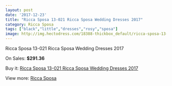 ```yaml
---
layout: post
date: '2017-12-23'
title: "Ricca Sposa 13-021 Ricca Sposa Wedding Dresses 2017"
category: Ricca Sposa
tags: ["black","little","dresses","rosy","sposa"]
image: http://img.hectodress.com/18388-thickbox_default/ricca-sposa-13-021-ricca-sposa-wedding-dresses-2013.jpg
---
```

Ricca Sposa 13-021 Ricca Sposa Wedding Dresses 2017

On Sales: **$291.36**
<a href="https://www.hectodress.com/ricca-sposa/8659-ricca-sposa-13-021-ricca-sposa-wedding-dresses-2013.html"><amp-img layout="responsive" width="600" height="600" src="//img.hectodress.com/18388-thickbox_default/ricca-sposa-13-021-ricca-sposa-wedding-dresses-2013.jpg" alt="Ricca Sposa 13-021 Ricca Sposa Wedding Dresses 2017 0" /></a>
<a href="https://www.hectodress.com/ricca-sposa/8659-ricca-sposa-13-021-ricca-sposa-wedding-dresses-2013.html"><amp-img layout="responsive" width="600" height="600" src="//img.hectodress.com/18390-thickbox_default/ricca-sposa-13-021-ricca-sposa-wedding-dresses-2013.jpg" alt="Ricca Sposa 13-021 Ricca Sposa Wedding Dresses 2017 1" /></a>
<a href="https://www.hectodress.com/ricca-sposa/8659-ricca-sposa-13-021-ricca-sposa-wedding-dresses-2013.html"><amp-img layout="responsive" width="600" height="600" src="//img.hectodress.com/18389-thickbox_default/ricca-sposa-13-021-ricca-sposa-wedding-dresses-2013.jpg" alt="Ricca Sposa 13-021 Ricca Sposa Wedding Dresses 2017 2" /></a>

Buy it: [Ricca Sposa 13-021 Ricca Sposa Wedding Dresses 2017](https://www.hectodress.com/ricca-sposa/8659-ricca-sposa-13-021-ricca-sposa-wedding-dresses-2013.html "Ricca Sposa 13-021 Ricca Sposa Wedding Dresses 2017")

View more: [Ricca Sposa](https://www.hectodress.com/145-ricca-sposa "Ricca Sposa")